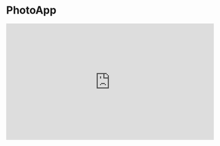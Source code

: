 # PhotoApp
<iframe width="560" height="315" src="https://www.youtube.com/embed/4tJtR0wWiEk" title="YouTube video player" frameborder="0" allow="accelerometer; autoplay; clipboard-write; encrypted-media; gyroscope; picture-in-picture" allowfullscreen></iframe>
